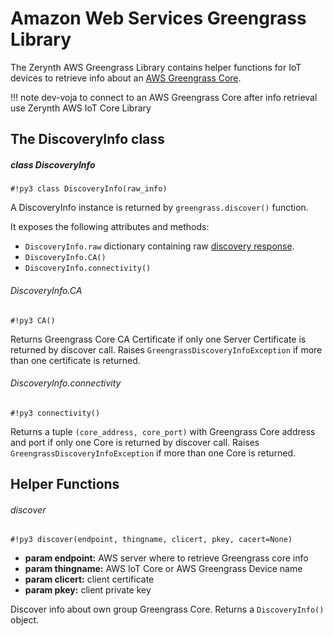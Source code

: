 # Amazon Web Services Greengrass Library

The Zerynth AWS Greengrass Library contains helper functions for IoT devices to retrieve info about an [AWS Greengrass Core](https://aws.amazon.com/greengrass/).

!!! note
    dev-voja
	to connect to an AWS Greengrass Core after info retrieval use Zerynth AWS IoT Core Library



## The DiscoveryInfo class

##### class DiscoveryInfo

```#!py3 class DiscoveryInfo(raw_info)```

A DiscoveryInfo instance is returned by `greengrass.discover()` function.

It exposes the following attributes and methods:


* `DiscoveryInfo.raw` dictionary containing raw [discovery response](https://docs.aws.amazon.com/greengrass/latest/developerguide/gg-discover-api.html#gg-discover-response-doc).
* `DiscoveryInfo.CA()`
* `DiscoveryInfo.connectivity()`

###### DiscoveryInfo.CA

```#!py3 CA()```

Returns Greengrass Core CA Certificate if only one Server Certificate is returned by discover call. Raises `GreengrassDiscoveryInfoException` if more than one certificate is returned.

###### DiscoveryInfo.connectivity

```#!py3 connectivity()```

Returns a tuple `(core_address, core_port)` with Greengrass Core address and port if only one Core is returned by discover call. Raises `GreengrassDiscoveryInfoException` if more than one Core is returned.

## Helper Functions

###### discover

```#!py3 discover(endpoint, thingname, clicert, pkey, cacert=None)```


* **param endpoint:**   AWS server where to retrieve Greengrass core info
* **param thingname:**   AWS IoT Core or AWS Greengrass Device name
* **param clicert:**   client certificate
* **param pkey:**   client private key


Discover info about own group Greengrass Core. Returns a `DiscoveryInfo()` object.
<!--stackedit_data:
eyJoaXN0b3J5IjpbLTEwODQwNTcxMjJdfQ==
-->
